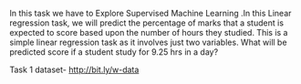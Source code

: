 In this task we have to Explore Supervised Machine Learning .In this Linear regression task, we will predict the percentage of marks that a student is 
expected to score based upon the number of hours they studied. This is a simple linear regression task as it involves just two variables.
What will be predicted score if a student study for 9.25 hrs in a day?

Task 1 dataset- http://bit.ly/w-data
